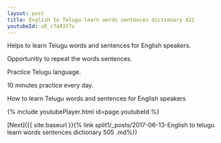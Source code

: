 ```yaml
---
layout: post
title: English to Telugu learn words sentences dictionary 421 
youtubeId: oD_r7a43f7s
---
```

 
 
Helps to learn Telugu words and sentences for English speakers.

Opportunitiy to repeat the words sentences. 

Practice Telugu language. 
 
10 minutes practice every day. 
 
How to learn Telugu words and sentences for English speakers 
 
{% include youtubePlayer.html id=page.youtubeId %}
 
 
[Next]({{ site.baseurl }}{% link  split1/_posts/2017-06-13-English to telugu learn words sentences dictionary 505 .md%})
 
